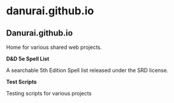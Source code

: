 # danurai.github.io
<h2>Danurai.github.io</h2>
<p>Home for various shared web projects.
<p><b>D&amp;D 5e Spell List</b>
<p>A searchable 5th Edition Spell list released under the SRD license.
<p><b>Test Scripts</b>
<p>Testing scripts for various projects
